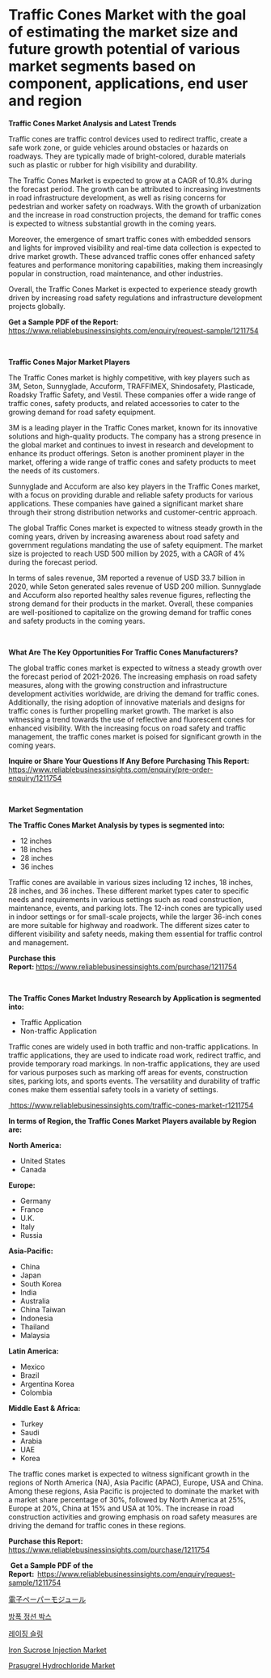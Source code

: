 <p><h1>Traffic Cones Market with the goal of estimating the market size and future growth potential of various market segments based on component, applications, end user and region</h1></p><p><strong>Traffic Cones Market Analysis and Latest Trends</strong></p>
<p><p>Traffic cones are traffic control devices used to redirect traffic, create a safe work zone, or guide vehicles around obstacles or hazards on roadways. They are typically made of bright-colored, durable materials such as plastic or rubber for high visibility and durability.</p><p>The Traffic Cones Market is expected to grow at a CAGR of 10.8% during the forecast period. The growth can be attributed to increasing investments in road infrastructure development, as well as rising concerns for pedestrian and worker safety on roadways. With the growth of urbanization and the increase in road construction projects, the demand for traffic cones is expected to witness substantial growth in the coming years.</p><p>Moreover, the emergence of smart traffic cones with embedded sensors and lights for improved visibility and real-time data collection is expected to drive market growth. These advanced traffic cones offer enhanced safety features and performance monitoring capabilities, making them increasingly popular in construction, road maintenance, and other industries.</p><p>Overall, the Traffic Cones Market is expected to experience steady growth driven by increasing road safety regulations and infrastructure development projects globally.</p></p>
<p><strong>Get a Sample PDF of the Report:&nbsp;</strong> <a href="https://www.reliablebusinessinsights.com/enquiry/request-sample/1211754">https://www.reliablebusinessinsights.com/enquiry/request-sample/1211754</a></p>
<p>&nbsp;</p>
<p><strong>Traffic Cones Major Market Players</strong></p>
<p><p>The Traffic Cones market is highly competitive, with key players such as 3M, Seton, Sunnyglade, Accuform, TRAFFIMEX, Shindosafety, Plasticade, Roadsky Traffic Safety, and Vestil. These companies offer a wide range of traffic cones, safety products, and related accessories to cater to the growing demand for road safety equipment.</p><p>3M is a leading player in the Traffic Cones market, known for its innovative solutions and high-quality products. The company has a strong presence in the global market and continues to invest in research and development to enhance its product offerings. Seton is another prominent player in the market, offering a wide range of traffic cones and safety products to meet the needs of its customers.</p><p>Sunnyglade and Accuform are also key players in the Traffic Cones market, with a focus on providing durable and reliable safety products for various applications. These companies have gained a significant market share through their strong distribution networks and customer-centric approach.</p><p>The global Traffic Cones market is expected to witness steady growth in the coming years, driven by increasing awareness about road safety and government regulations mandating the use of safety equipment. The market size is projected to reach USD 500 million by 2025, with a CAGR of 4% during the forecast period.</p><p>In terms of sales revenue, 3M reported a revenue of USD 33.7 billion in 2020, while Seton generated sales revenue of USD 200 million. Sunnyglade and Accuform also reported healthy sales revenue figures, reflecting the strong demand for their products in the market. Overall, these companies are well-positioned to capitalize on the growing demand for traffic cones and safety products in the coming years.</p></p>
<p>&nbsp;</p>
<p><strong>What Are The Key Opportunities For Traffic Cones Manufacturers?</strong></p>
<p><p>The global traffic cones market is expected to witness a steady growth over the forecast period of 2021-2026. The increasing emphasis on road safety measures, along with the growing construction and infrastructure development activities worldwide, are driving the demand for traffic cones. Additionally, the rising adoption of innovative materials and designs for traffic cones is further propelling market growth. The market is also witnessing a trend towards the use of reflective and fluorescent cones for enhanced visibility. With the increasing focus on road safety and traffic management, the traffic cones market is poised for significant growth in the coming years.</p></p>
<p><strong>Inquire or Share Your Questions If Any Before Purchasing This Report:</strong> <a href="https://www.reliablebusinessinsights.com/enquiry/pre-order-enquiry/1211754">https://www.reliablebusinessinsights.com/enquiry/pre-order-enquiry/1211754</a></p>
<p>&nbsp;</p>
<p><strong>Market Segmentation</strong></p>
<p><strong>The Traffic Cones Market Analysis by types is segmented into:</strong></p>
<p><ul><li>12 inches</li><li>18 inches</li><li>28 inches</li><li>36 inches</li></ul></p>
<p><p>Traffic cones are available in various sizes including 12 inches, 18 inches, 28 inches, and 36 inches. These different market types cater to specific needs and requirements in various settings such as road construction, maintenance, events, and parking lots. The 12-inch cones are typically used in indoor settings or for small-scale projects, while the larger 36-inch cones are more suitable for highway and roadwork. The different sizes cater to different visibility and safety needs, making them essential for traffic control and management.</p></p>
<p><strong>Purchase this Report:&nbsp;</strong><a href="https://www.reliablebusinessinsights.com/purchase/1211754">https://www.reliablebusinessinsights.com/purchase/1211754</a></p>
<p>&nbsp;</p>
<p><strong>The Traffic Cones Market Industry Research by Application is segmented into:</strong></p>
<p><ul><li>Traffic Application</li><li>Non-traffic Application</li></ul></p>
<p><p>Traffic cones are widely used in both traffic and non-traffic applications. In traffic applications, they are used to indicate road work, redirect traffic, and provide temporary road markings. In non-traffic applications, they are used for various purposes such as marking off areas for events, construction sites, parking lots, and sports events. The versatility and durability of traffic cones make them essential safety tools in a variety of settings.</p></p>
<p><a href="https://www.reliablebusinessinsights.com/traffic-cones-market-r1211754">&nbsp;https://www.reliablebusinessinsights.com/traffic-cones-market-r1211754</a></p>
<p><strong>In terms of Region, the Traffic Cones Market Players available by Region are:</strong></p>
<p>
    <p> <strong> North America: </strong>
        <ul>
            <li>United States</li>
            <li>Canada</li>
        </ul>
        </p> 
    <p> <strong> Europe: </strong>
        <ul>
            <li>Germany</li>
            <li>France</li>
            <li>U.K.</li>
            <li>Italy</li>
            <li>Russia</li>
        </ul>
        </p> 
    <p> <strong> Asia-Pacific: </strong>
        <ul>
            <li>China</li>
            <li>Japan</li>
            <li>South Korea</li>
            <li>India</li>
            <li>Australia</li>
            <li>China Taiwan</li>
            <li>Indonesia</li>
            <li>Thailand</li>
            <li>Malaysia</li>
        </ul>
        </p> 
    <p> <strong> Latin America: </strong>
        <ul>
            <li>Mexico</li>
            <li>Brazil</li>
            <li>Argentina Korea</li>
            <li>Colombia</li>
        </ul>
        </p> 
    <p> <strong> Middle East & Africa: </strong>
        <ul>
            <li>Turkey</li>
            <li>Saudi</li>
            <li>Arabia</li>
            <li>UAE</li>
            <li>Korea</li>
        </ul>
    </p>
    </p>
<p><p>The traffic cones market is expected to witness significant growth in the regions of North America (NA), Asia Pacific (APAC), Europe, USA and China. Among these regions, Asia Pacific is projected to dominate the market with a market share percentage of 30%, followed by North America at 25%, Europe at 20%, China at 15% and USA at 10%. The increase in road construction activities and growing emphasis on road safety measures are driving the demand for traffic cones in these regions.</p></p>
<p><strong>Purchase this Report: </strong><a href="https://www.reliablebusinessinsights.com/purchase/1211754">https://www.reliablebusinessinsights.com/purchase/1211754</a></p>
<p>&nbsp;<strong>Get a Sample PDF of the Report:&nbsp;&nbsp;</strong><a href="https://www.reliablebusinessinsights.com/enquiry/request-sample/1211754">https://www.reliablebusinessinsights.com/enquiry/request-sample/1211754</a></p>
<p><strong></strong></p>
<p><p><a href="https://github.com/ReyesKohler20231/Market-Research-Report-List-1/blob/main/4644984101551.md">電子ペーパーモジュール</a></p><p><a href="https://github.com/Marcosoenrt565736/Market-Research-Report-List-1/blob/main/922472295114.md">방폭 정션 박스</a></p><p><a href="https://github.com/JohnQuil1917/Market-Research-Report-List-1/blob/main/721110195113.md">레이징 슬링</a></p><p><a href="https://github.com/beatblasta/Market-Research-Report-List-3/blob/main/iron-sucrose-injection-market.md">Iron Sucrose Injection Market</a></p><p><a href="https://github.com/shotows/Market-Research-Report-List-2/blob/main/prasugrel-hydrochloride-market.md">Prasugrel Hydrochloride Market</a></p></p>